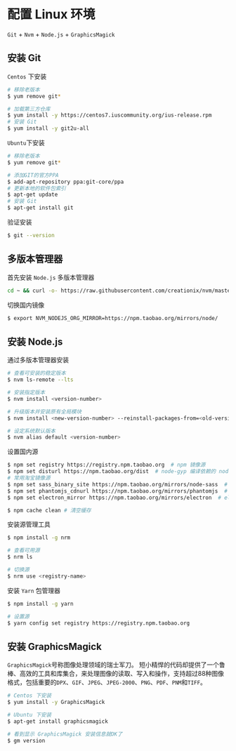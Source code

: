 # 配置 Linux 环境

`Git` + `Nvm` + `Node.js` + `GraphicsMagick`

## 安装 Git

`Centos` 下安装

```bash
# 移除老版本
$ yum remove git*

# 加载第三方仓库
$ yum install -y https://centos7.iuscommunity.org/ius-release.rpm
# 安装 Git
$ yum install -y git2u-all
```

`Ubuntu`下安装

```bash
# 移除老版本
$ yum remove git*

# 添加GIT的官方PPA
$ add-apt-repository ppa:git-core/ppa
# 更新本地的软件包索引
$ apt-get update
# 安装 Git
$ apt-get install git
```

验证安装

```bash
$ git --version
```

## 多版本管理器

首先安装 `Node.js` 多版本管理器

```bash
cd ~ && curl -o- https://raw.githubusercontent.com/creationix/nvm/master/install.sh | bash
```

切换国内镜像

```bash
$ export NVM_NODEJS_ORG_MIRROR=https://npm.taobao.org/mirrors/node/
```

## 安装 Node.js

通过多版本管理器安装

```bash
# 查看可安装的稳定版本
$ nvm ls-remote --lts

# 安装指定版本
$ nvm install <version-number>

# 升级版本并安装原有全局模块
$ nvm install <new-version-number> --reinstall-packages-from=<old-version-number>

# 设定系统默认版本
$ nvm alias default <version-number>
```

设置国内源

```bash
$ npm set registry https://registry.npm.taobao.org  # npm 镜像源
$ npm set disturl https://npm.taobao.org/dist  # node-gyp 编译依赖的 node 源码镜像
# 常用淘宝镜像源
$ npm set sass_binary_site https://npm.taobao.org/mirrors/node-sass  # node-sass 二进制包镜像
$ npm set phantomjs_cdnurl https://npm.taobao.org/mirrors/phantomjs  # phantomjs 二进制包镜像
$ npm set electron_mirror https://npm.taobao.org/mirrors/electron  # electron 二进制包镜像

$ npm cache clean # 清空缓存
```

安装源管理工具

```bash
$ npm install -g nrm

# 查看可用源
$ nrm ls

# 切换源
$ nrm use <registry-name>
```

安装 `Yarn` 包管理器

```bash
$ npm install -g yarn

# 设置源
$ yarn config set registry https://registry.npm.taobao.org
```

## 安装 GraphicsMagick

`GraphicsMagick`号称图像处理领域的瑞士军刀。 短小精悍的代码却提供了一个鲁棒、高效的工具和库集合，来处理图像的读取、写入和操作，支持超过88种图像格式，包括重要的`DPX`、`GIF`、`JPEG`、`JPEG-2000`、`PNG`、`PDF`、`PNM`和`TIFF`。

```bash
# Centos 下安装
$ yum install -y GraphicsMagick

# Ubuntu 下安装
$ apt-get install graphicsmagick

# 看到显示 GraphicsMagick 安装信息就OK了
$ gm version
```